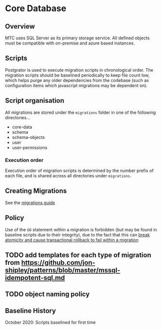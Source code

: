 # Core Database

## Overview
MTC uses SQL Server as its primary storage service.  All defined objects must be compatible with on-premise and azure based instances.

## Scripts
Postgrator is used to execute migration scripts in chronological order.  The migration scripts should be baselined periodically to keep file count low, which helps purge any older dependencies from the codebase (such as configuration items which javascript migrations may be dependent on).

## Script organisation
All migrations are stored under the `migrations` folder in one of the following directories...
- core-data
- schema
- schema-objects
- user
- user-permissions

### Execution order
Execution order of migration scripts is determined by the number prefix of each file, and is shared across all directories under `migrations`.

## Creating Migrations
See the [migrations guide](migrations.md)

## Policy
Use of the `GO` statement within a migration is forbidden (but may be found in baseline scripts due to their integrity), due to the fact that this can [break atomicity and cause transactional rollback to fail within a migration](https://github.com/rickbergfalk/postgrator#preventing-partial-migrations)

## TODO add templates for each type of migration from https://github.com/jon-shipley/patterns/blob/master/mssql-idempotent-sql.md

## TODO object naming policy

## Baseline History
October 2020: Scripts baselined for first time
